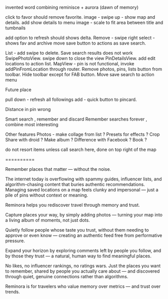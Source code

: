 
invented word combining reminisce + aurora (dawn of memory)

click to favor should remove favorite.
image - swipe up - show map and details. add show details to menu
image - scale to fit area between title and tumbnails

add option to refresh should shows delta. Remove - swipe right
select - shows fav and archive
move save button to actions as save search. 

List - add swipe to delete. 
Save search results does not work
SwipePhotoView. swipe down to close the view
PinDetailsView. add edit locations to action list. 
MapView - pin is not functional, invoke addPinFromLocation through router. Remove photos, pins, lists button from toolbar. Hide toolbar except for FAB button. Move save search to action menu


Future place

pull down - refresh all followings
add - quick button to pincard.

Distance in pin wrong

Smart search , remember and discard 
Remember searches forever , combine most interesting 

Other features
Photos - make collage from list ? 
Presets for effects ?
Crop
Share with droid ? Make album ? Difference with Facebook ? 
Book ? 


do not resort items unless call search here, done on top right of the map

 
==========

Remember places that matter — without the noise.

The internet today is overflowing with spammy guides, influencer lists, and algorithm-chasing content that buries authentic recommendations. Managing saved locations on a map feels clunky and impersonal — just a pile of pins without context or meaning.

Reminora helps you rediscover travel through memory and trust.

Capture places your way, by simply adding photos — turning your map into a living album of moments, not just dots.

Quietly follow people whose taste you trust, without them needing to approve or even know — creating an authentic feed free from performative pressure.

Expand your horizon by exploring comments left by people you follow, and by those they trust — a natural, human way to find meaningful places.

No likes, no influencer rankings, no ratings wars.
Just the places you want to remember, shared by people you actually care about — and discovered through quiet, genuine connections rather than algorithms.

Reminora is for travelers who value memory over metrics — and trust over trends.

